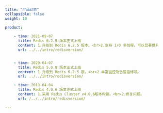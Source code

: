 ```yaml
---
title: "产品动态"
collapsible: false
weight: 10

product:
  
    - time: 2021-09-07
      title: Redis 6.2.5 版本正式上线
      content: 1.升级到 Redis 6.2.5 版本。<br>2.支持 I/O 多线程，可以显著提升性能。<br>3.支持 TLS 加密传输功能, 有效防止数据传输被监听。<br>4.预置四种资源配置类型，适配研发测试及生产环境。<br>5.支持 ACL (访问控制列表）功能，可针对不同用户授予不同的命令及数据权限。
      url: ../../intro/redisversion/


    - time: 2020-04-07
      title: Redis 5.0.8 版本正式上线
      content: 1.升级到 Redis 6.2.5 版。<br>2.丰富监控及告警指标项。
      url: ../../intro/redisversion/

    - time: 2019-04-04
      title: Redis 4.0.6 版本正式上线
      content: 1.采用 Redis Cluster v4.0.6版本构建。<br>2.修复问题。
      url: /../../intro/redisversion/

---
```


